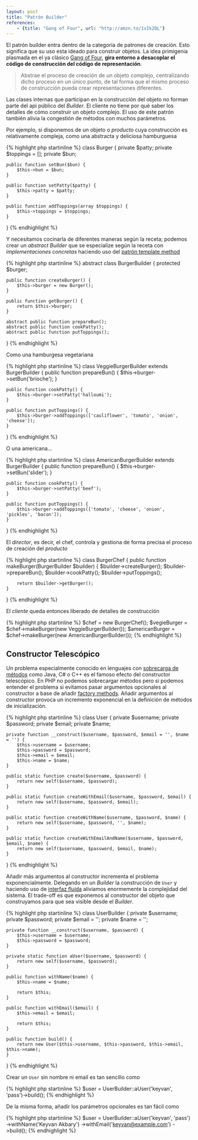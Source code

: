 ```yaml
---
layout: post
title: "Patrón Builder"
references:
    - {title: "Gang of Four", url: "http://amzn.to/1vIk2QL"}
---
```


El patrón builder entra dentro de la categoría de patrones de creación. Esto significa que su uso esta ideado para construir objetos. La idea primigenia plasmada en el ya clásico [Gang of Four](http://amzn.to/1rYJuSn), **gira entorno a desacoplar el código de construcción del código de representación**.

<!--more-->

> Abstrae el proceso de creación de un objeto complejo, centralizando dicho proceso en un único punto, de tal forma que el mismo proceso de construcción pueda crear representaciones diferentes.

Las clases internas que participan en la construcción del objeto no forman parte del api público del *Builder*. El cliente no tiene por qué saber los detalles de cómo construir un objeto complejo. El uso de este patrón también alivia la congestión de métodos con muchos parámetros.

Por ejemplo, si disponemos de un objeto o *producto* cuya construcción es relativamente compleja, como una abstracta y deliciosa hamburguesa

{% highlight php startinline %}
class Burger {
    private $patty;
    private $toppings = [];
    private $bun;
 
    public function setBun($bun) {
        $this->bun = $bun;
    }
 
    public function setPatty($patty) {
        $this->patty = $patty;
    }
 
    public function addToppings(array $toppings) {
        $this->toppings = $toppings;
    }
}
{% endhighlight %}

Y necesitamos cocinarla de diferentes maneras según la receta; podemos crear un *abstract Builder* que se especialize según la receta con *implementaciones concretas* haciendo uso del [patrón template method](http://en.wikipedia.org/wiki/Template_method_pattern)

{% highlight php startinline %}
abstract class BurgerBuilder {
    protected $burger;
 
    public function createBurger() {
        $this->burger = new Burger();
    }
 
    public function getBurger() {
        return $this->burger;
    }
 
    abstract public function prepareBun();
    abstract public function cookPatty();
    abstract public function putToppings();
}
{% endhighlight %}

Como una hamburgesa vegetariana 

{% highlight php startinline %}
class VeggieBurgerBuilder extends BurgerBuilder {
    public function prepareBun() {
        $this->burger->setBun('brioche'); 
    }
 
    public function cookPatty() {
        $this->burger->setPatty('halloumi'); 
    }
 
    public function putToppings() {
        $this->burger->addToppings(['cauliflower', 'tomato', 'onion', 'cheese']); 
    }
}
{% endhighlight %}

O una americana...

{% highlight php startinline %}
class AmericanBurgerBuilder extends BurgerBuilder {
    public function prepareBun() {
        $this->burger->setBun('slider'); 
    }
 
    public function cookPatty() {
        $this->burger->setPatty('beef'); 
    }
 
    public function putToppings() {
        $this->burger->addToppings(['tomato', 'cheese', 'onion', 'pickles', 'bacon']); 
    }
}
{% endhighlight %}

El *director*, es decir, el chef, controla y gestiona de forma precisa el proceso de creación del *producto*

{% highlight php startinline %}
class BurgerChef {
    public function makeBurger(BurgerBuilder $builder) {
        $builder->createBurger();
        $builder->prepareBun();
        $builder->cookPatty();
        $builder->putToppings();
 
        return $builder->getBurger();
    }
}
{% endhighlight %}

El *cliente* queda entonces liberado de detalles de construcción

{% highlight php startinline %}
$chef = new BurgerChef();
$vegieBurger = $chef->makeBurger(new VeggieBurgerBuilder());
$americanBurger = $chef->makeBurger(new AmericanBurgerBuilder());
{% endhighlight %}

## Constructor Telescópico

Un problema especialmente conocido en lenguajes con [sobrecarga de métodos](http://en.wikipedia.org/wiki/Function_overloading) como Java, C# o C++ es el famoso efecto del constructor telescópico. En PHP no podemos sobrecargar métodos pero si podemos entender el problema si evitamos pasar argumentos opcionales al constructor a base de añadir [factory methods](http://en.wikipedia.org/wiki/Factory_method_pattern). Añadir argumentos al constructor provoca un incremento exponencial en la definición de métodos de inicialización.

{% highlight php startinline %}
class User {
    private $username;
    private $password;
    private $email;
    private $name;

    private function __construct($username, $password, $email = '', $name = '') {
        $this->username = $username;
        $this->password = $password;
        $this->email = $email;
        $this->name = $name;
    }

    public static function create($username, $password) {
        return new self($username, $password);
    }

    public static function createWithEmail($username, $password, $email) {
        return new self($username, $password, $email);
    }

    public static function createWithName($username, $password, $name) {
        return new self($username, $password, '', $name);
    }

    public static function createWithEmailAndName($username, $password, $email, $name) {
        return new self($username, $password, $email, $name);
    }
}
{% endhighlight %}

Añadir más argumentos al constructor incrementa el problema exponencialmente. Delegando en un *Builder* la construcción de `User` y haciendo uso de [interfaz fluida](http://en.wikipedia.org/wiki/Fluent_interface) aliviamos enormemente la complejidad del sistema. El trade-off es que exponemos al constructor del objeto que construyamos para que sea visible desde el *Builder*.

{% highlight php startinline %}
class UserBuilder {
    private $username;
    private $password;
    private $email = '';
    private $name = '';

    private function __construct($username, $password) {
        $this->username = $username;
        $this->password = $password;
    }

    private static function aUser($username, $password) {
        return new self($username, $password);
    }

    public function withName($name) {
        $this->name = $name;

        return $this;
    }

    public function withEmail($email) {
        $this->email = $email;

        return $this;
    }

    public function build() {
        return new User($this->username, $this->password, $this->email, $this->name);
    }
}
{% endhighlight %}

Crear un `User` sin nombre ni email es tan sencillo como

{% highlight php startinline %}
$user = UserBuilder::aUser('keyvan', 'pass')->build();
{% endhighlight %}

De la misma forma, añadir los parámetros opcionales es tan fácil como

{% highlight php startinline %}
$user = UserBuilder::aUser('keyvan', 'pass')
    ->withName('Keyvan Akbary')
    ->withEmail('keyvan@example.com')
    ->build();
{% endhighlight %}
